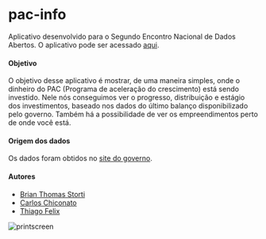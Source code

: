 # pac-info

Aplicativo desenvolvido para o Segundo Encontro Nacional de Dados Abertos.
O aplicativo pode ser acessado [aqui](http://pac-info.herokuapp.com).

#### Objetivo
O objetivo desse aplicativo é mostrar, de uma maneira simples, onde o dinheiro do
PAC (Programa de aceleração do crescimento) está sendo investido. Nele nós conseguimos
ver o progresso, distribuição e estágio dos investimentos, baseado nos dados do último
balanço disponibilizado pelo governo. Também há a possibilidade de ver os empreendimentos
perto de onde você está.

#### Origem dos dados
Os dados foram obtidos no [site do governo](http://dados.gov.br/dataset/obras-do-pac-programa-de-aceleracao-do-crescimento).

#### Autores
* [Brian Thomas Storti](http://github.com/brianstorti)
* [Carlos Chiconato](http://github.com/cachiconato)
* [Thiago Felix](http://github.com/thiagofelix)

![printscreen](http://cl.ly/image/3C1h210w1v1B)
